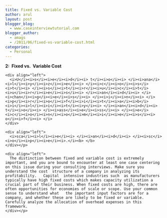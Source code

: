 ```yaml
---
title: Fixed vs. Variable Cost
author: arul
layout: post
blogger_blog:
  - www.caseinterviewtutorial.com
blogger_author:
  - amags
  - /2011/06/fixed-vs-variable-cost.html
categories:
  - Personal
---
```

<div>
  <div>
    <div align="left">
      <b>2</b><b>:</b><b>  </b><b>F</b><b>i</b><b>x</b><b>e</b><b>d</b><b> v</b><b>s</b><b>.  </b><b>V</b><b>a</b><b>riabl</b><b>e</b><b> </b><b>C</b><b>o</b><b>s</b><b>t</b><b> </b>
    </div>
    
    <div align="left">
      <i>U</i><i>s</i><i>e</i><i>d</i><i> t</i><i>o</i><i> </i><i>ana</i><i>l</i><i>y</i><i>z</i><i>e</i><i> </i><i>c</i><i>o</i><i>s</i><i>t</i><i> </i><i>s</i><i>t</i><i>r</i><i>u</i><i>c</i><i>t</i><i>u</i><i>r</i><i>e</i><i>s</i><i> </i><i>an</i><i>d</i><i> </i><i>chan</i><i>g</i><i>e</i><i>s</i><i> </i><i>i</i><i>n</i><i> </i><i>p</i><i>r</i><i>o</i><i>f</i><i>i</i><i>t</i><i>a</i><i>b</i><i>i</i><i>l</i><i>i</i><i>t</i><i>y</i><i> </i><i>an</i><i>d</i><i> t</i><i>o</i><i> </i><i>ass</i><i>e</i><i>ss</i><i> </i><i>e</i><i>c</i><i>o</i><i>n</i><i>o</i><i>m</i><i>i</i><i>e</i><i>s</i><i> o</i><i>f</i><i> </i>
    </div>
    
    <div align="left">
      <i>sca</i><i>l</i><i>e</i><i> </i><i>an</i><i>d</i><i> </i><i>sc</i><i>o</i><i>p</i><i>e</i><i>.</i><b> </b>
    </div></p> 
    
    <div align="left">
      The distinction between fixed and variable cost is extremely important, and you are bound to encounter at least one case centering on this issue during your consulting interviews. Make sure you understand the cost  structure of a company in analyzing its profitability.   Capital  intensive industries such  as manufacturers typically have high fixed costs which makes capacity utilization a crucial part of their business. When fixed costs are high, there are often opportunities for economies of scale or scope. Use your common sense to understand what   the important input factors are for a company, and whether these are likely to be fixed or variable. Carefully analyze the allocation of overhead expenses in this framework.
    </div></p>
  </div>
</div>
